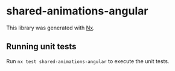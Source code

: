 # shared-animations-angular

This library was generated with [Nx](https://nx.dev).

## Running unit tests

Run `nx test shared-animations-angular` to execute the unit tests.
